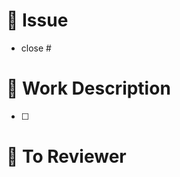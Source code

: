 # 🌱 Issue

- close #

# 📝 Work Description

- [ ]

# 💬 To Reviewer

<!-- 설명이 필요한 부분이나 참고 사항이 있다면 적어주세요-->
